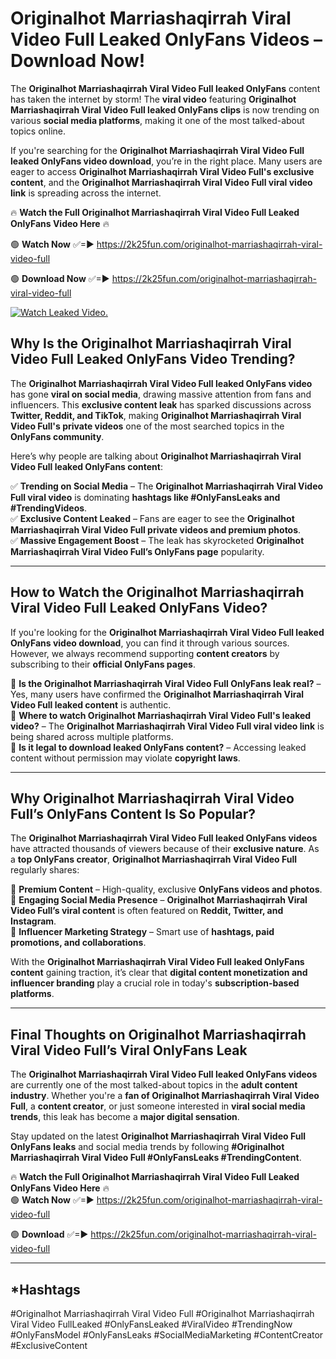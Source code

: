 # Originalhot Marriashaqirrah Viral Video Full Leaked OnlyFans Videos – Download Now!

The **Originalhot Marriashaqirrah Viral Video Full leaked OnlyFans** content has taken the internet by storm! The **viral video** featuring **Originalhot Marriashaqirrah Viral Video Full leaked OnlyFans clips** is now trending on various **social media platforms**, making it one of the most talked-about topics online.  

If you're searching for the **Originalhot Marriashaqirrah Viral Video Full leaked OnlyFans video download**, you’re in the right place. Many users are eager to access **Originalhot Marriashaqirrah Viral Video Full's exclusive content**, and the **Originalhot Marriashaqirrah Viral Video Full viral video link** is spreading across the internet.  

🔥 **Watch the Full Originalhot Marriashaqirrah Viral Video Full Leaked OnlyFans Video Here** 🔥  

🟢 **Watch Now** ✅=► https://2k25fun.com/originalhot-marriashaqirrah-viral-video-full

🟢 **Download Now** ✅=► https://2k25fun.com/originalhot-marriashaqirrah-viral-video-full

[![Watch Leaked Video.](https://miro.medium.com/v2/resize:fit:828/format:webp/1*cilzJN44JGOrTw9NJCrNHA.gif "Watch Leaked Video")](https://2k25fun.com/originalhot-marriashaqirrah-viral-video-full)

## **Why Is the Originalhot Marriashaqirrah Viral Video Full Leaked OnlyFans Video Trending?**  

The **Originalhot Marriashaqirrah Viral Video Full leaked OnlyFans video** has gone **viral on social media**, drawing massive attention from fans and influencers. This **exclusive content leak** has sparked discussions across **Twitter, Reddit, and TikTok**, making **Originalhot Marriashaqirrah Viral Video Full's private videos** one of the most searched topics in the **OnlyFans community**.  

Here’s why people are talking about **Originalhot Marriashaqirrah Viral Video Full leaked OnlyFans content**:  

✅ **Trending on Social Media** – The **Originalhot Marriashaqirrah Viral Video Full viral video** is dominating **hashtags like #OnlyFansLeaks and #TrendingVideos**.  
✅ **Exclusive Content Leaked** – Fans are eager to see the **Originalhot Marriashaqirrah Viral Video Full private videos and premium photos**.  
✅ **Massive Engagement Boost** – The leak has skyrocketed **Originalhot Marriashaqirrah Viral Video Full’s OnlyFans page** popularity.  

---

## **How to Watch the Originalhot Marriashaqirrah Viral Video Full Leaked OnlyFans Video?**  

If you're looking for the **Originalhot Marriashaqirrah Viral Video Full leaked OnlyFans video download**, you can find it through various sources. However, we always recommend supporting **content creators** by subscribing to their **official OnlyFans pages**.  

🔹 **Is the Originalhot Marriashaqirrah Viral Video Full OnlyFans leak real?** – Yes, many users have confirmed the **Originalhot Marriashaqirrah Viral Video Full leaked content** is authentic.  
🔹 **Where to watch Originalhot Marriashaqirrah Viral Video Full's leaked video?** – The **Originalhot Marriashaqirrah Viral Video Full viral video link** is being shared across multiple platforms.  
🔹 **Is it legal to download leaked OnlyFans content?** – Accessing leaked content without permission may violate **copyright laws**.  

---

## **Why Originalhot Marriashaqirrah Viral Video Full’s OnlyFans Content Is So Popular?**  

The **Originalhot Marriashaqirrah Viral Video Full leaked OnlyFans videos** have attracted thousands of viewers because of their **exclusive nature**. As a **top OnlyFans creator**, **Originalhot Marriashaqirrah Viral Video Full** regularly shares:  

📌 **Premium Content** – High-quality, exclusive **OnlyFans videos and photos**.  
📌 **Engaging Social Media Presence** – **Originalhot Marriashaqirrah Viral Video Full’s viral content** is often featured on **Reddit, Twitter, and Instagram**.  
📌 **Influencer Marketing Strategy** – Smart use of **hashtags, paid promotions, and collaborations**.  

With the **Originalhot Marriashaqirrah Viral Video Full leaked OnlyFans content** gaining traction, it’s clear that **digital content monetization and influencer branding** play a crucial role in today's **subscription-based platforms**.  

---

## **Final Thoughts on Originalhot Marriashaqirrah Viral Video Full’s Viral OnlyFans Leak**  

The **Originalhot Marriashaqirrah Viral Video Full leaked OnlyFans videos** are currently one of the most talked-about topics in the **adult content industry**. Whether you're a **fan of Originalhot Marriashaqirrah Viral Video Full**, a **content creator**, or just someone interested in **viral social media trends**, this leak has become a **major digital sensation**.  

Stay updated on the latest **Originalhot Marriashaqirrah Viral Video Full OnlyFans leaks** and social media trends by following **#Originalhot Marriashaqirrah Viral Video Full #OnlyFansLeaks #TrendingContent**.  

🔥 **Watch the Full Originalhot Marriashaqirrah Viral Video Full Leaked OnlyFans Video Here** 🔥  
🟢 **Watch Now** ✅=► https://2k25fun.com/originalhot-marriashaqirrah-viral-video-full

🟢 **Download** ✅=► https://2k25fun.com/originalhot-marriashaqirrah-viral-video-full

---

## *Hashtags
#Originalhot Marriashaqirrah Viral Video Full #Originalhot Marriashaqirrah Viral Video FullLeaked #OnlyFansLeaked #ViralVideo #TrendingNow #OnlyFansModel #OnlyFansLeaks #SocialMediaMarketing #ContentCreator #ExclusiveContent  